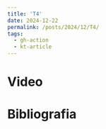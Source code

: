```yaml
---
title: 'T4'
date: 2024-12-22
permalink: /posts/2024/12/T4/
tags:
  - gh-action
  - kt-article
---
```


# Video


# Bibliografia

